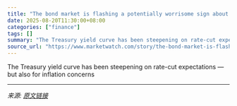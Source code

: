 ```yaml
---
title: "The bond market is flashing a potentially worrisome sign about Fed rate cuts"
date: 2025-08-20T11:30:00+08:00
categories: ["finance"]
tags: []
summary: "The Treasury yield curve has been steepening on rate-cut expectations — but also for inflation concerns"
source_url: "https://www.marketwatch.com/story/the-bond-market-is-flashing-a-potentially-worrisome-sign-about-fed-rate-cuts-35d170c2?mod=mw_rss_topstories"
---
```


The Treasury yield curve has been steepening on rate-cut expectations — but also for inflation concerns

---

*来源: [原文链接](https://www.marketwatch.com/story/the-bond-market-is-flashing-a-potentially-worrisome-sign-about-fed-rate-cuts-35d170c2?mod=mw_rss_topstories)*
